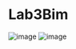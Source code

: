 # Lab3Bim
![image](https://user-images.githubusercontent.com/95038874/212550488-93a95086-3f8f-473f-9d1f-37283d970e97.png)
![image](https://user-images.githubusercontent.com/95038874/212550490-ba62be35-a780-450d-9872-30de4e2e623d.png)
